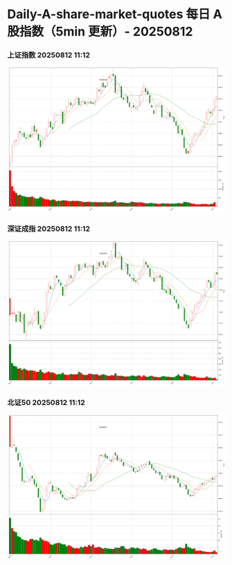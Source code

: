
# Daily-A-share-market-quotes 每日 A 股指数（5min 更新）- 20250812

### 上证指数 20250812 11:12
![](./fig/2025/8/20250812-sh000001.png)

### 深证成指 20250812 11:12
![](./fig/2025/8/20250812-sz399001.png)

### 北证50 20250812 11:12
![](./fig/2025/8/20250812-bj899050.png)
